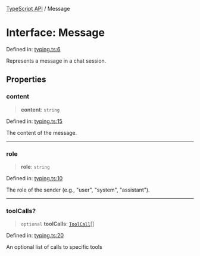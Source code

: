 [TypeScript API](../index.md) / Message

# Interface: Message

Defined in: [typing.ts:6](https://github.com/adap/flower/blob/0f847b5db7209b5c41b08d1c3aa630bfc89621fb/intelligence/ts/src/typing.ts#L6)

Represents a message in a chat session.

## Properties

### content

> **content**: `string`

Defined in: [typing.ts:15](https://github.com/adap/flower/blob/0f847b5db7209b5c41b08d1c3aa630bfc89621fb/intelligence/ts/src/typing.ts#L15)

The content of the message.

***

### role

> **role**: `string`

Defined in: [typing.ts:10](https://github.com/adap/flower/blob/0f847b5db7209b5c41b08d1c3aa630bfc89621fb/intelligence/ts/src/typing.ts#L10)

The role of the sender (e.g., "user", "system", "assistant").

***

### toolCalls?

> `optional` **toolCalls**: [`ToolCall`](../type-aliases/ToolCall.md)[]

Defined in: [typing.ts:20](https://github.com/adap/flower/blob/0f847b5db7209b5c41b08d1c3aa630bfc89621fb/intelligence/ts/src/typing.ts#L20)

An optional list of calls to specific tools
